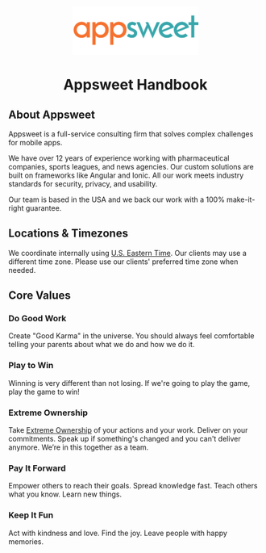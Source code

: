 <p align="center">
  <img src="assets/logo.png" alt="Appsweet Logo" width="250" height="auto" />
</p>

<h1 align="center">Appsweet Handbook</h1>

## About Appsweet

Appsweet is a full-service consulting firm that solves complex challenges for mobile apps.

We have over 12 years of experience working with pharmaceutical companies, sports leagues, and news agencies. Our custom solutions are built on frameworks like Angular and Ionic. All our work meets industry standards for security, privacy, and usability.

Our team is based in the USA and we back our work with a 100% make-it-right guarantee.

## Locations & Timezones

We coordinate internally using [U.S. Eastern Time](https://time.is/ET). Our clients may use a different time zone. Please use our clients' preferred time zone when needed.

## Core Values

### Do Good Work

Create "Good Karma" in the universe. You should always feel comfortable telling your parents about what we do and how we do it.

### Play to Win

Winning is very different than not losing. If we're going to play the game, play the game to win!

### Extreme Ownership

Take [Extreme Ownership](https://youtu.be/BTMgXdT0mQM) of your actions and your work. Deliver on your commitments. Speak up if something's changed and you can't deliver anymore. We’re in this together as a team.

### Pay It Forward

Empower others to reach their goals. Spread knowledge fast. Teach others what you know. Learn new things.

### Keep It Fun

Act with kindness and love. Find the joy. Leave people with happy memories.

